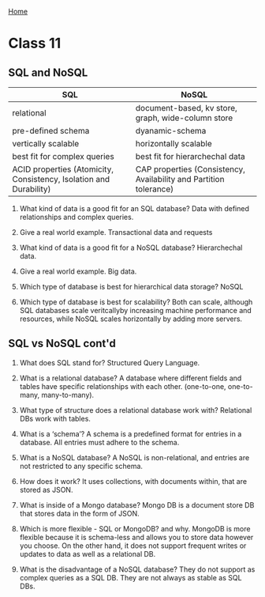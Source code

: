 [Home](../README.md)

# Class 11

## SQL and NoSQL

|SQL|NoSQL|
|---|---|
| relational | document-based, kv store, graph, wide-column store|
| pre-defined schema | dyanamic-schema |
| vertically scalable | horizontally scalable |
| best fit for complex queries | best fit for hierarchechal data |
| ACID properties (Atomicity, Consistency, Isolation and Durability) | CAP properties (Consistency, Availability and Partition tolerance) |

1. What kind of data is a good fit for an SQL database?
  Data with defined relationships and complex queries.

2. Give a real world example.
  Transactional data and requests

3. What kind of data is a good fit for a NoSQL database?
  Hierarchechal data.

4. Give a real world example.
  Big data.

5. Which type of database is best for hierarchical data storage?
  NoSQL

6. Which type of database is best for scalability?
  Both can scale, although SQL databases scale veritcallyby increasing machine performance and resources, while NoSQL scales horizontally by adding more servers.

## SQL vs NoSQL cont'd

1. What does SQL stand for?
  Structured Query Language.

2. What is a relational database?
  A database where different fields and tables have specific relationships with each other. (one-to-one, one-to-many, many-to-many).

3. What type of structure does a relational database work with?
  Relational DBs work with tables.

4. What is a ‘schema’?
  A schema is a predefined format for entries in a database. All entries must adhere to the schema.

5. What is a NoSQL database?
  A NoSQL is non-relational, and entries are not restricted to any specific schema.

6. How does it work?
  It uses collections, with documents within, that are stored as JSON.

7. What is inside of a Mongo database?
  Mongo DB is a document store DB that stores data in the form of JSON.

8. Which is more flexible - SQL or MongoDB? and why.
  MongoDB is more flexible because it is schema-less and allows you to store data however you choose. On the other hand, it does not support frequent writes or updates to data as well as a relational DB.

9. What is the disadvantage of a NoSQL database?
  They do not support as complex queries as a SQL DB. They are not always as stable as SQL DBs.
